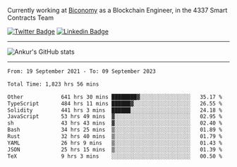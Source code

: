 Currently working at [Biconomy](https://biconomy.io/) as a Blockchain Engineer, in the 4337 Smart Contracts Team

 [![Twitter Badge](https://img.shields.io/badge/-@ankurdubey521-1ca0f1?style=flat-square&labelColor=1ca0f1&logo=twitter&logoColor=white&link=https://twitter.com/ankurdubey521)](https://twitter.com/ankurdubey521) [![Linkedin Badge](https://img.shields.io/badge/-ankurdubey521-blue?style=flat-square&logo=Linkedin&logoColor=white&link=https://www.linkedin.com/in/ankurdubey521/)](https://www.linkedin.com/in/ankurdubey521/)

<hr/>

![Ankur's GitHub stats](https://github-readme-stats.vercel.app/api?username=ankurdubey521&count_private=true&theme=radical)

<hr/>

<!--START_SECTION:waka-->

```txt
From: 19 September 2021 - To: 09 September 2023

Total Time: 1,823 hrs 56 mins

Other            641 hrs 30 mins ████████▓░░░░░░░░░░░░░░░░   35.17 %
TypeScript       484 hrs 11 mins ██████▓░░░░░░░░░░░░░░░░░░   26.55 %
Solidity         441 hrs 3 mins  ██████░░░░░░░░░░░░░░░░░░░   24.18 %
JavaScript       53 hrs 49 mins  ▓░░░░░░░░░░░░░░░░░░░░░░░░   02.95 %
sh               43 hrs 43 mins  ▓░░░░░░░░░░░░░░░░░░░░░░░░   02.40 %
Bash             34 hrs 25 mins  ▒░░░░░░░░░░░░░░░░░░░░░░░░   01.89 %
Rust             32 hrs 40 mins  ▒░░░░░░░░░░░░░░░░░░░░░░░░   01.79 %
YAML             26 hrs 9 mins   ▒░░░░░░░░░░░░░░░░░░░░░░░░   01.43 %
JSON             25 hrs 15 mins  ▒░░░░░░░░░░░░░░░░░░░░░░░░   01.39 %
TeX              9 hrs 3 mins    ░░░░░░░░░░░░░░░░░░░░░░░░░   00.50 %
```

<!--END_SECTION:waka-->
